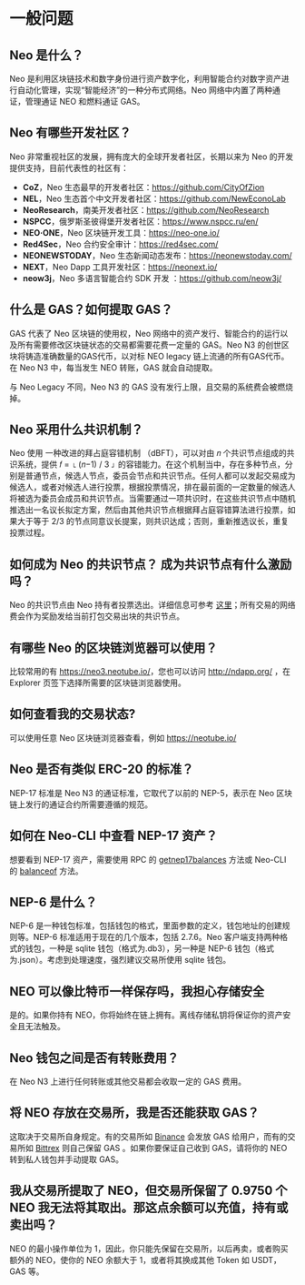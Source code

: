 # 一般问题

## Neo 是什么？

Neo 是利用区块链技术和数字身份进行资产数字化，利用智能合约对数字资产进行自动化管理，实现“智能经济”的一种分布式网络。Neo 网络中内置了两种通证，管理通证 NEO 和燃料通证 GAS。

## Neo 有哪些开发社区？

Neo 非常重视社区的发展，拥有庞大的全球开发者社区，长期以来为 Neo 的开发提供支持，目前代表性的社区有：

- **CoZ**，Neo 生态最早的开发者社区：https://github.com/CityOfZion
- **NEL**，Neo 生态首个中文开发者社区：https://github.com/NewEconoLab
- **NeoResearch**，南美开发者社区：https://github.com/NeoResearch
- **NSPCC**，俄罗斯圣彼得堡开发者社区：https://www.nspcc.ru/en/
- **NEO·ONE**，Neo 区块链开发工具：https://neo-one.io/
- **Red4Sec**，Neo 合约安全审计：https://red4sec.com/
- **NEONEWSTODAY**，Neo 生态新闻动态发布：https://neonewstoday.com/
- **NEXT**，Neo Dapp 工具开发社区：https://neonext.io/
- **neow3j**，Neo 多语言智能合约 SDK 开发 ：https://github.com/neow3j/

## 什么是 GAS？如何提取 GAS？

GAS 代表了 Neo 区块链的使用权，Neo 网络中的资产发行、智能合约的运行以及所有需要修改区块链状态的交易都需要花费一定量的 GAS。Neo N3 的创世区块将铸造准确数量的GAS代币，以对标 NEO legacy 链上流通的所有GAS代币。在 Neo N3 中，每当发生 NEO 转账，GAS 就会自动提取。

与 Neo Legacy 不同，Neo N3 的 GAS 没有发行上限，且交易的系统费会被燃烧掉。

## Neo 采用什么共识机制？

Neo 使用 一种改进的拜占庭容错机制 （dBFT），可以对由 𝑛 个共识节点组成的共识系统，提供 𝑓 = ⌊ (𝑛−1) / 3 ⌋ 的容错能力。在这个机制当中，存在多种节点，分别是普通节点，候选人节点，委员会节点和共识节点。任何人都可以发起交易成为候选人，或者对候选人进行投票，根据投票情况，排在最前面的一定数量的候选人将被选为委员会成员和共识节点。当需要通过一项共识时，在这些共识节点中随机推选出一名议长拟定方案，然后由其他共识节点根据拜占庭容错算法进行投票，如果大于等于 2/3 的节点同意议长提案，则共识达成；否则，重新推选议长，重复投票过程。

## 如何成为 Neo 的共识节点？ 成为共识节点有什么激励吗？

Neo 的共识节点由 Neo 持有者投票选出。详细信息可参考 [这里](https://docs.neo.org/docs/zh-cn/basic/consensus/vote_validator.html)；所有交易的网络费会作为奖励发给当前打包交易出块的共识节点。

## 有哪些 Neo 的区块链浏览器可以使用？

比较常用的有 <https://neo3.neotube.io/>，您也可以访问 http://ndapp.org/ ，在 Explorer 页签下选择所需要的区块链浏览器使用。

## 如何查看我的交易状态?

可以使用任意 Neo 区块链浏览器查看，例如 <https://neotube.io/>

## Neo 是否有类似 ERC-20 的标准？

NEP-17 标准是 Neo N3 的通证标准，它取代了以前的 NEP-5，表示在 Neo 区块链上发行的通证合约所需要遵循的规范。

## 如何在 Neo-CLI 中查看 NEP-17 资产？

想要看到 NEP-17 资产，需要使用 RPC 的 [getnep17balances](../../docs/zh-cn/reference/rpc/latest-version/api/getnep17balances.md) 方法或 Neo-CLI 的 [balanceof](../../docs/zh-cn/node/cli/cli.html#balanceof) 方法。

## NEP-6 是什么？

NEP-6 是一种钱包标准，包括钱包的格式，里面参数的定义，钱包地址的创建规则等。NEP-6 标准适用于现在的几个版本，包括 2.7.6。Neo 客户端支持两种格式的钱包，一种是 sqlite 钱包（格式为.db3），另一种是 NEP-6 钱包（格式为.json）。考虑到处理速度，强烈建议交易所使用 sqlite 钱包。

## NEO 可以像比特币一样保存吗，我担心存储安全

是的。如果你持有 NEO，你将始终在链上拥有。离线存储私钥将保证你的资产安全且无法触及。

## Neo 钱包之间是否有转账费用？

在 Neo N3 上进行任何转账或其他交易都会收取一定的 GAS 费用。

## 将 NEO 存放在交易所，我是否还能获取 GAS？

这取决于交易所自身规定。有的交易所如 [Binance](https://www.binance.com/) 会发放 GAS 给用户，而有的交易所如 [Bittrex](https://www.bittrex.com/) 则自己保留 GAS 。如果你要保证自己收到 GAS，请将你的 NEO 转到私人钱包并手动提取 GAS。

## 我从交易所提取了 NEO，但交易所保留了 0.9750 个 NEO 我无法将其取出。那这点余额可以充值，持有或卖出吗？ 

NEO 的最小操作单位为 1，因此，你只能先保留在交易所，以后再卖，或者购买额外的 NEO，使你的 NEO 余额大于 1，或者将其换成其他 Token 如 USDT，GAS 等。